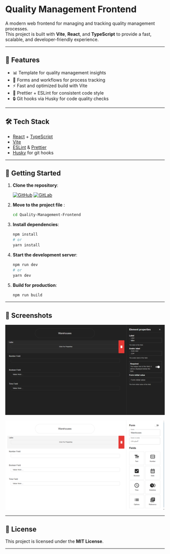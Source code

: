 # Quality Management Frontend

A modern web frontend for managing and tracking quality management processes.  
This project is built with **Vite**, **React**, and **TypeScript** to provide a fast, scalable, and developer-friendly experience.

---

## 🚀 Features

-   📊 Template for quality management insights
-   📝 Forms and workflows for process tracking
-   ⚡ Fast and optimized build with Vite
-   🎨 Prettier + ESLint for consistent code style
-   🔒 Git hooks via Husky for code quality checks

---

## 🛠️ Tech Stack

-   [React](https://react.dev/) + [TypeScript](https://www.typescriptlang.org/)
-   [Vite](https://vitejs.dev/)
-   [ESLint](https://eslint.org/) & [Prettier](https://prettier.io/)
-   [Husky](https://typicode.github.io/husky) for git hooks

---

## 🚀 Getting Started

1. **Clone the repository**:

    [![GitHub](https://img.shields.io/badge/GitHub-Repository-blue?logo=github)](https://github.com/rimarayya/Quality-Management-Frontend)
    [![GitLab](https://img.shields.io/badge/GitLab-Repository-orange?logo=gitlab)](https://gitlab.com/erp-best-system/quality-management-frontend)

2. **Move to the project file** :

    ```bash
    cd Quality-Management-Frontend
    ```

3. **Install dependencies**:

    ```bash
    npm install
    # or
    yarn install
    ```

4. **Start the development server**:

    ```bash
    npm run dev
    # or
    yarn dev
    ```

5. **Build for production**:

    ```bash
    npm run build
    ```

---

## 📸 Screenshots

![Dark Mode](./src/modules/screenshots/darkMode.png)

![Light Mode](./src/modules/screenshots/lightMode.png)

---

## 📄 License

This project is licensed under the **MIT License**.

---

